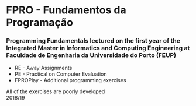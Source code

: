 # FPRO - Fundamentos da Programação
### Programming Fundamentals lectured on the first year of the Integrated Master in Informatics and Computing Engineering at Faculdade de Engenharia da Universidade do Porto (FEUP)

* RE - Away Assignments
* PE - Practical on Computer Evaluation
* FPROPlay - Additional programming exercises

All of the exercises are poorly developed\
2018/19
